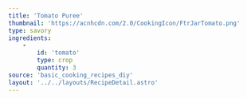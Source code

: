 ```yaml
---
title: 'Tomato Puree'
thumbnail: 'https://acnhcdn.com/2.0/CookingIcon/FtrJarTomato.png'
type: savory
ingredients:
	-
		id: 'tomato'
		type: crop
		quantity: 3
source: 'basic_cooking_recipes_diy'
layout: '../../layouts/RecipeDetail.astro'
---
```


